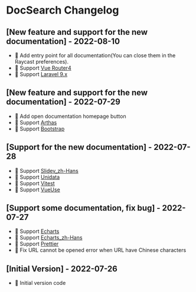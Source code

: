 # DocSearch Changelog

## [New feature and support for the new documentation] - 2022-08-10

- 🌟 Add entry point for all documentation(You can close them in the Raycast preferences).
- 📄 Support [Vue Router4](https://router.vuejs.org/)
- 📄 Support [Laravel 9.x](https://laravel.com/)

## [New feature and support for the new documentation] - 2022-07-29

- 🌟 Add open documentation homepage button
- 📄 Support [Arthas](https://arthas.aliyun.com/)
- 📄 Support [Bootstrap](https://getbootstrap.com/)

## [Support for the new documentation] - 2022-07-28

- 📄 Support [Slidev_zh-Hans](https://cn.sli.dev/)
- 📄 Support [Unidata](https://unidata.app/)
- 📄 Support [Vitest](https://vitest.dev/)
- 📄 Support [VueUse](https://vueuse.org/)

## [Support some documentation, fix bug] - 2022-07-27

- 📄 Support [Echarts](https://echarts.apache.org/en/index.html)
- 📄 Support [Echarts_zh-Hans](https://echarts.apache.org/zh/index.html)
- 📄 Support [Prettier](https://prettier.io/)
- 🐛 Fix URL cannot be opened error when URL have Chinese characters

## [Initial Version] - 2022-07-26

- 🎉 Initial version code